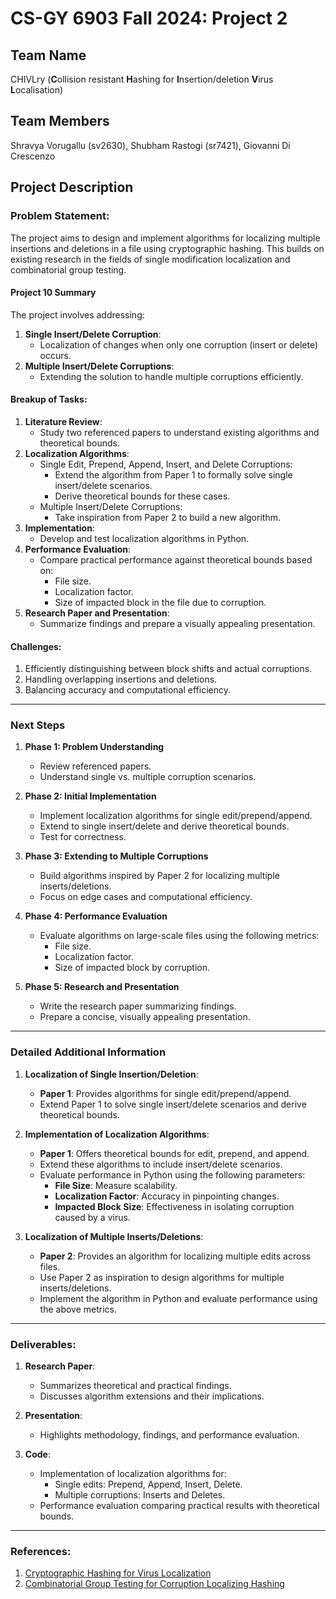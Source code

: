 # CS-GY 6903 Fall 2024: Project 2

## Team Name
CHIVLry (**C**ollision resistant **H**ashing for **I**nsertion/deletion **V**irus **L**ocalisation)

## Team Members
Shravya Vorugallu (sv2630), Shubham Rastogi (sr7421), Giovanni Di Crescenzo

## Project Description

### Problem Statement:

The project aims to design and implement algorithms for localizing multiple insertions and deletions in a file using cryptographic hashing. This builds on existing research in the fields of single modification localization and combinatorial group testing.

#### Project 10 Summary

The project involves addressing:
1. **Single Insert/Delete Corruption**:
   - Localization of changes when only one corruption (insert or delete) occurs.
2. **Multiple Insert/Delete Corruptions**:
   - Extending the solution to handle multiple corruptions efficiently.

#### Breakup of Tasks:

1. **Literature Review**:
   - Study two referenced papers to understand existing algorithms and theoretical bounds.
2. **Localization Algorithms**:
   - Single Edit, Prepend, Append, Insert, and Delete Corruptions:
     - Extend the algorithm from Paper 1 to formally solve single insert/delete scenarios.
     - Derive theoretical bounds for these cases.
   - Multiple Insert/Delete Corruptions:
     - Take inspiration from Paper 2 to build a new algorithm.
3. **Implementation**:
   - Develop and test localization algorithms in Python.
4. **Performance Evaluation**:
   - Compare practical performance against theoretical bounds based on:
     - File size.
     - Localization factor.
     - Size of impacted block in the file due to corruption.
5. **Research Paper and Presentation**:
   - Summarize findings and prepare a visually appealing presentation.

#### Challenges:
1. Efficiently distinguishing between block shifts and actual corruptions.
2. Handling overlapping insertions and deletions.
3. Balancing accuracy and computational efficiency.

---

### Next Steps

1. **Phase 1: Problem Understanding**
   - Review referenced papers.
   - Understand single vs. multiple corruption scenarios.

2. **Phase 2: Initial Implementation**
   - Implement localization algorithms for single edit/prepend/append.
   - Extend to single insert/delete and derive theoretical bounds.
   - Test for correctness.

3. **Phase 3: Extending to Multiple Corruptions**
   - Build algorithms inspired by Paper 2 for localizing multiple inserts/deletions.
   - Focus on edge cases and computational efficiency.

4. **Phase 4: Performance Evaluation**
   - Evaluate algorithms on large-scale files using the following metrics:
     - File size.
     - Localization factor.
     - Size of impacted block by corruption.

5. **Phase 5: Research and Presentation**
   - Write the research paper summarizing findings.
   - Prepare a concise, visually appealing presentation.

---

### Detailed Additional Information

1. **Localization of Single Insertion/Deletion**:
    - **Paper 1**: Provides algorithms for single edit/prepend/append.
    - Extend Paper 1 to solve single insert/delete scenarios and derive theoretical bounds.

2. **Implementation of Localization Algorithms**:
    - **Paper 1**: Offers theoretical bounds for edit, prepend, and append.
    - Extend these algorithms to include insert/delete scenarios.
    - Evaluate performance in Python using the following parameters:
        - **File Size**: Measure scalability.
        - **Localization Factor**: Accuracy in pinpointing changes.
        - **Impacted Block Size**: Effectiveness in isolating corruption caused by a virus.

3. **Localization of Multiple Inserts/Deletions**:
    - **Paper 2**: Provides an algorithm for localizing multiple edits across files.
    - Use Paper 2 as inspiration to design algorithms for multiple inserts/deletions.
    - Implement the algorithm in Python and evaluate performance using the above metrics.

---

### Deliverables:

1. **Research Paper**:
   - Summarizes theoretical and practical findings.
   - Discusses algorithm extensions and their implications.

2. **Presentation**:
   - Highlights methodology, findings, and performance evaluation.

3. **Code**:
   - Implementation of localization algorithms for:
     - Single edits: Prepend, Append, Insert, Delete.
     - Multiple corruptions: Inserts and Deletes.
   - Performance evaluation comparing practical results with theoretical bounds.

---
### References:
1. [Cryptographic Hashing for Virus Localization](https://brightspace.nyu.edu/content/enforced/407023-204-1248_FA24CS-GYCS-UY47836903AIINET/worm06workshop-dicrescenzo.pdf)
2. [Combinatorial Group Testing
for Corruption Localizing Hashing](https://brightspace.nyu.edu/content/enforced/407023-204-1248_FA24CS-GYCS-UY47836903AIINET/LNCS%206842%20-%20Combinatorial%20Group%20Testing%20for%20Corruption%20Localizing%20Hashing.pdf)


